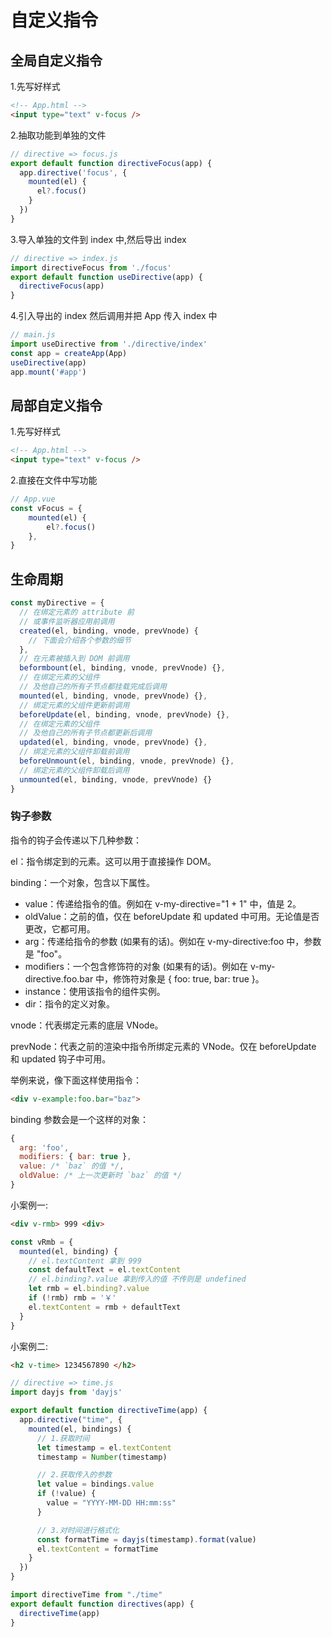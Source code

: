 # 自定义指令

## 全局自定义指令

1.先写好样式
```html
<!-- App.html -->
<input type="text" v-focus />
```
2.抽取功能到单独的文件
```js
// directive => focus.js
export default function directiveFocus(app) {
  app.directive('focus', {
    mounted(el) {
      el?.focus()
    }
  })
}
```
3.导入单独的文件到 index 中,然后导出 index
```js
// directive => index.js
import directiveFocus from './focus'
export default function useDirective(app) {
  directiveFocus(app)
}
```
4.引入导出的 index 然后调用并把 App 传入 index 中
```js
// main.js
import useDirective from './directive/index'
const app = createApp(App)
useDirective(app)
app.mount('#app')
```

## 局部自定义指令

1.先写好样式
```html
<!-- App.html -->
<input type="text" v-focus />
```
2.直接在文件中写功能
```js
// App.vue
const vFocus = {
	mounted(el) {
		el?.focus()
	},
}
```

## 生命周期

```js
const myDirective = {
  // 在绑定元素的 attribute 前
  // 或事件监听器应用前调用
  created(el, binding, vnode, prevVnode) {
    // 下面会介绍各个参数的细节
  },
  // 在元素被插入到 DOM 前调用
  beformbount(el, binding, vnode, prevVnode) {},
  // 在绑定元素的父组件
  // 及他自己的所有子节点都挂载完成后调用
  mounted(el, binding, vnode, prevVnode) {},
  // 绑定元素的父组件更新前调用
  beforeUpdate(el, binding, vnode, prevVnode) {},
  // 在绑定元素的父组件
  // 及他自己的所有子节点都更新后调用
  updated(el, binding, vnode, prevVnode) {},
  // 绑定元素的父组件卸载前调用
  beforeUnmount(el, binding, vnode, prevVnode) {},
  // 绑定元素的父组件卸载后调用
  unmounted(el, binding, vnode, prevVnode) {}
}
```

### 钩子参数​

指令的钩子会传递以下几种参数：

el：指令绑定到的元素。这可以用于直接操作 DOM。

binding：一个对象，包含以下属性。

- value：传递给指令的值。例如在 v-my-directive="1 + 1" 中，值是 2。
- oldValue：之前的值，仅在 beforeUpdate 和 updated 中可用。无论值是否更改，它都可用。
- arg：传递给指令的参数 (如果有的话)。例如在 v-my-directive:foo 中，参数是 "foo"。
- modifiers：一个包含修饰符的对象 (如果有的话)。例如在 v-my-directive.foo.bar 中，修饰符对象是 { foo: true, bar: true }。
- instance：使用该指令的组件实例。
- dir：指令的定义对象。

vnode：代表绑定元素的底层 VNode。

prevNode：代表之前的渲染中指令所绑定元素的 VNode。仅在 beforeUpdate 和 updated 钩子中可用。

举例来说，像下面这样使用指令：
```html
<div v-example:foo.bar="baz">
```
binding 参数会是一个这样的对象：
```js
{
  arg: 'foo',
  modifiers: { bar: true },
  value: /* `baz` 的值 */,
  oldValue: /* 上一次更新时 `baz` 的值 */
}
```
小案例一:
```html
<div v-rmb> 999 <div>
```
```js
const vRmb = {
  mounted(el, binding) {
    // el.textContent 拿到 999
    const defaultText = el.textContent
    // el.binding?.value 拿到传入的值 不传则是 undefined
    let rmb = el.binding?.value
    if (!rmb) rmb = '￥'
    el.textContent = rmb + defaultText
  }
}
```
小案例二:
```html
<h2 v-time> 1234567890 </h2>
```
```js
// directive => time.js
import dayjs from 'dayjs'

export default function directiveTime(app) {
  app.directive("time", {
    mounted(el, bindings) {
      // 1.获取时间
      let timestamp = el.textContent
      timestamp = Number(timestamp)

      // 2.获取传入的参数
      let value = bindings.value
      if (!value) {
        value = "YYYY-MM-DD HH:mm:ss"
      }

      // 3.对时间进行格式化
      const formatTime = dayjs(timestamp).format(value)
      el.textContent = formatTime
    }
  })
}
```
```js
import directiveTime from "./time"
export default function directives(app) {
  directiveTime(app)
}
```